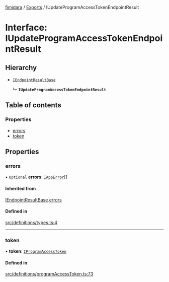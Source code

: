 [fimidara](../README.md) / [Exports](../modules.md) / IUpdateProgramAccessTokenEndpointResult

# Interface: IUpdateProgramAccessTokenEndpointResult

## Hierarchy

- [`IEndpointResultBase`](IEndpointResultBase.md)

  ↳ **`IUpdateProgramAccessTokenEndpointResult`**

## Table of contents

### Properties

- [errors](IUpdateProgramAccessTokenEndpointResult.md#errors)
- [token](IUpdateProgramAccessTokenEndpointResult.md#token)

## Properties

### errors

• `Optional` **errors**: [`IAppError`](IAppError.md)[]

#### Inherited from

[IEndpointResultBase](IEndpointResultBase.md).[errors](IEndpointResultBase.md#errors)

#### Defined in

[src/definitions/types.ts:4](https://github.com/softkave/files-js/blob/353a07f/src/definitions/types.ts#L4)

___

### token

• **token**: [`IProgramAccessToken`](IProgramAccessToken.md)

#### Defined in

[src/definitions/programAccessToken.ts:73](https://github.com/softkave/files-js/blob/353a07f/src/definitions/programAccessToken.ts#L73)
